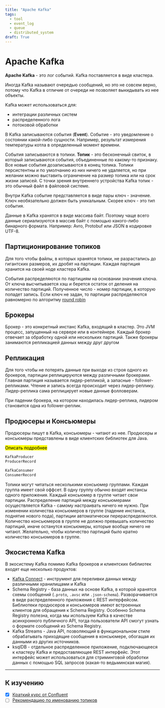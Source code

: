 ```yaml
---
title: "Apache Kafka"
tags:
  - tool
  - event_log
  - queue
  - distributed_system
draft: True
---
```


# Apache Kafka

**Apache Kafka** - это лог событий.
Kafka поставляется в виде кластера.

Иногда Kafka называют очередью сообщений, но это не совсем верно, потому что Kafka в отличие от очереди не позволяет выкидывать из нее объекты.

Kafka может использоваться для:
- интеграции различных систем
- распределенного лога
- потоковой обработки

В Kafka записываются события (**Event**).
Событие - это уведомление о состоянии какой-либо сущности.
Например, результат измерения температуры котла в определенный момент времени.

События записываются в топики.
**Топик** - это бесконечный свиток, в который записываются события, объединенные по какому-то признаку. 
Все новые события дозаписываются в конец топика.
Топики персистентны и по умолчанию из них ничего не удаляется, но при желании можно выставить ограничение на размер топика или на срок жизни записей.
С точки зрения внутреннего устройства Kafka топик - это обычный файл в файловой системе.

Внутри Kafka событие представляется в виде пары ключ - значение.
Ключ необязательно должен быть уникальным.
Скорее ключ - это тип события.

Данные в Kafka хранятся в виде массива байт.
Поэтому чаще всего данные сериализуются в массив байт с помощью какого-либо бинарного формата. 
Например: Avro, Protobuf или JSON в кодировке UTF-8.


## Партиционирование топиков

Для того чтобы файлы, в которых хранятся топики, не разрастались до гигантских размеров, их дробят на партиции.
Каждая партиция хранится на своей ноде кластера Kafka.

События распределяются по партициям на основании значения ключа.
От ключа высчитывается хэш и берется остаток от деления на количество партиций.
Полученное число - номер партиции, в которую попадет запись.
Если ключ не задан, то партиции распределяются равномерно по алгоритму [round robin](../algorithms/round_robin.md)


## Брокеры

Брокер - это конкретный инстанс Kafka, входящий в кластер.
Это JVM процесс, запущенный на сервере или в контейнере.
Каждый брокер отвечает за обработку одной или нескольких партиций.
Также брокеры занимаются репликацией данных между друг другом


## Репликация

Для того чтобы не потерять данные при выходе из строя одного из брокеров, партиции реплицируются между различными брокерами.
Главная партиция называется лидер-репликой, а запасные - follower-репликами. 
Чтение и запись всегда происходит через лидер-реплику. 
Лидер-реплика сама реплицирует новые данные фолловерам.

При падении брокера, на котором находилась лидер-реплика, лидером становится одна из follower-реплик.


## Продюсеры и Консьюмеры

Продюсеры пишут в Kafka, консьюмеры - читают из нее.
Продюсеры и консьюмеры представлены в виде клиентских библиотек для Java.

<mark>Описать подробнее</mark>

```java
KafkaProducer
ProducerRecord

KafkaConsumer
ConsumerRecord
```

Топики могут читаться несколькими консьюмер группами. 
Каждая группа имеет свой оффсет.
В одну группу обычно входят инстансы одного приложения.
Каждый консьюмер в группе читает свои партиции.
Распределение партиций между консьюмерами осуществляется Kafka - самому настраивать ничего не нужно.
При изменении количества консьюмеров в группе (падение инстанса, поднятие нового пода), партиции автоматически перераспределяются.
Количество консьюмеров в группе не должно превышать количество партиций, иначе останутся консьюмеры, которые вообще ничего не читают.
Желательно, чтобы количество партиций было кратно количество консьюмеров в группе.


## Экосистема Kafka

В экосистему Kafka помимо Kafka брокеров и клиентских библиотек входят еще несколько продуктов:
- [Kafka Connect](kafka_connect.md) - инструмент для переливки данных между различными хранилищами и Kafka
- Schema Registry - база данных на основе Kafka, в которой хранятся схемы сообщений (`.proto`, `.avsc` или `.json-schema`). Разворачивается в виде распределенного приложения с REST интерфейсом. Библиотеки продюсеров и консьюмеров имеют встроенных клиентов для обращения к Schema Registry. Особенно Schema Registry полезна, когда мы используем Kafka в качестве асинхронного публичного API, тогда пользователи API смогут узнать о формате сообщений из Schema Registry.
- Kafka Streams - Java API, позволяющий в функциональном стиле обрабатывать приходящие сообщения в консьюмере, обогащая их данными из других источников.
- ksqlDB - отдельное распределенное приложение, подключающееся к кластеру Kafka и предоставляющее REST интерфейс. Этот интерфейс может использоваться для стриминговой обработки данных с помощью SQL запросов (какая-то ведьминская магия).


---
## К изучению

- [X] [Краткий курс от Confluent](https://developer.confluent.io/learn-kafka/apache-kafka/events/)
- [ ] [Рекомендацию по именованию топиков](https://devshawn.com/blog/apache-kafka-topic-naming-conventions/)